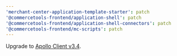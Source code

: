 ```yaml
---
'merchant-center-application-template-starter': patch
'@commercetools-frontend/application-shell': patch
'@commercetools-frontend/application-shell-connectors': patch
'@commercetools-frontend/mc-scripts': patch
---
```


Upgrade to [Apollo Client v3.4](https://github.com/apollographql/apollo-client/blob/main/CHANGELOG.md#apollo-client-340).
